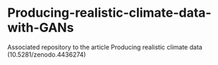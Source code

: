 # Producing-realistic-climate-data-with-GANs
Associated repository to the article Producing realistic climate data (10.5281/zenodo.4436274)
